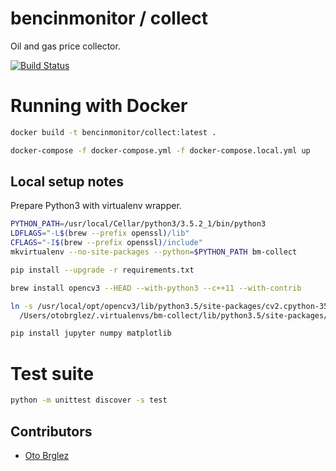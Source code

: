 # bencinmonitor / collect

Oil and gas price collector.

[![Build Status](https://travis-ci.org/bencinmonitor/collect.svg?branch=master)](https://travis-ci.org/bencinmonitor/collect)

# Running with Docker

```bash
docker build -t bencinmonitor/collect:latest .

docker-compose -f docker-compose.yml -f docker-compose.local.yml up

```

## Local setup notes

Prepare Python3 with virtualenv wrapper.

```bash
PYTHON_PATH=/usr/local/Cellar/python3/3.5.2_1/bin/python3
LDFLAGS="-L$(brew --prefix openssl)/lib"
CFLAGS="-I$(brew --prefix openssl)/include"
mkvirtualenv --no-site-packages --python=$PYTHON_PATH bm-collect

pip install --upgrade -r requirements.txt

brew install opencv3 --HEAD --with-python3 --c++11 --with-contrib

ln -s /usr/local/opt/opencv3/lib/python3.5/site-packages/cv2.cpython-35m-darwin.so \
  /Users/otobrglez/.virtualenvs/bm-collect/lib/python3.5/site-packages/

pip install jupyter numpy matplotlib
```

# Test suite

```bash
python -m unittest discover -s test
```

## Contributors

- [Oto Brglez](https://github.com/otobrglez)
